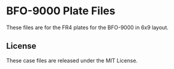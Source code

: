 # BFO-9000 Plate Files

These files are for the FR4 plates for the BFO-9000 in 6x9 layout.

## License

These case files are released under the MIT License.

